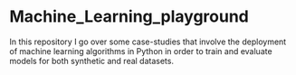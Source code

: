 # Machine_Learning_playground
In this repository I go over some case-studies that involve the deployment of machine learning algorithms in Python in order to train and evaluate models for both synthetic and real datasets. 
